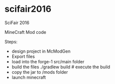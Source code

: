 # scifair2016
SciFair 2016


MineCraft Mod code


Steps:
* design project in McModGen
* Export files
* load into the forge-1 src/main folder
* build the files ./gradlew build # execute the build
* copy the jar to /mods folder
* launch minecraft

